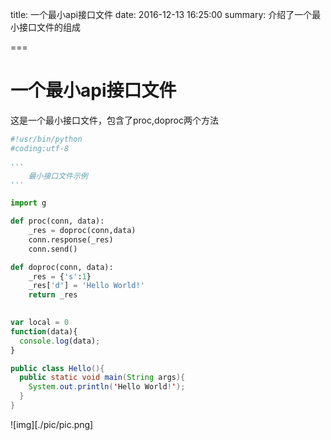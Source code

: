 title: 一个最小api接口文件
date: 2016-12-13 16:25:00
summary: 介绍了一个最小接口文件的组成

===

# 一个最小api接口文件

这是一个最小接口文件，包含了proc,doproc两个方法

```python
#!usr/bin/python
#coding:utf-8

'''
	最小接口文件示例
'''

import g

def proc(conn, data):
    _res = doproc(conn,data)
    conn.response(_res)
    conn.send()

def doproc(conn, data):
    _res = {'s':1}
    _res['d'] = 'Hello World!'
    return _res
    
```

```javascript
var local = 0
function(data){
  console.log(data);
}
```

```java
public class Hello(){
  public static void main(String args){
    System.out.println('Hello World!');
  }
}
```

![img][./pic/pic.png]